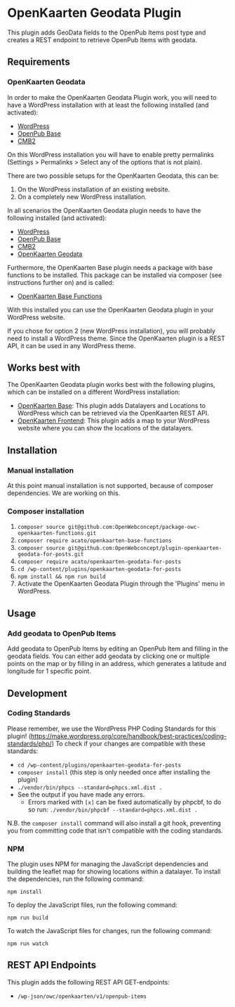 # OpenKaarten Geodata Plugin

This plugin adds GeoData fields to the OpenPub Items post type and creates a REST endpoint to retrieve OpenPub Items with geodata.

## Requirements

### OpenKaarten Geodata

In order to make the OpenKaarten Geodata Plugin work, you will need to have a WordPress installation with at least the following installed (and activated):

* [WordPress](https://wordpress.org/)
* [OpenPub Base](https://github.com/OpenWebconcept/plugin-openpub-base/)
* [CMB2](https://wordpress.org/plugins/cmb2/)

On this WordPress installation you will have to enable pretty permalinks (Settings > Permalinks > Select any of the options that is not plain).

There are two possible setups for the OpenKaarten Geodata, this can be:

1. On the WordPress installation of an existing website.
2. On a completely new WordPress installation.

In all scenarios the OpenKaarten Geodata plugin needs to have the following installed (and activated):

* [WordPress](https://wordpress.org/)
* [OpenPub Base](https://github.com/OpenWebconcept/plugin-openpub-base/)
* [CMB2](https://wordpress.org/plugins/cmb2/)
* [OpenKaarten Geodata](https://github.com/OpenWebconcept/plugin-openkaarten-geodata-for-posts)

Furthermore, the OpenKaarten Base plugin needs a package with base functions to be installed. This package can be installed via composer (see instructions further on) and is called:

* [OpenKaarten Base Functions](https://github.com/OpenWebconcept/package-owc-openkaarten-functions/)

With this installed you can use the OpenKaarten Geodata plugin in your WordPress website.

If you chose for option 2 (new WordPress installation), you will probably need to install a WordPress theme. Since the OpenKaarten plugin is a REST API, it can be used in any WordPress theme.

## Works best with

The OpenKaarten Geodata plugin works best with the following plugins, which can be installed on a different WordPress installation:

- [OpenKaarten Base](https://github.com/openwebconcept/plugin-openkaarten-base): This plugin adds Datalayers and Locations to WordPress which can be retrieved via the OpenKaarten REST API.
- [OpenKaarten Frontend](https://github.com/OpenWebconcept/plugin-openkaarten-frontend-plugin): This plugin adds a map to your WordPress website where you can show the locations of the datalayers.

## Installation

### Manual installation

At this point manual installation is not supported, because of composer dependencies. We are working on this.

### Composer installation

1. `composer source git@github.com:OpenWebconcept/package-owc-openkaarten-functions.git`
2. `composer require acato/openkaarten-base-functions`
3. `composer source git@github.com:OpenWebconcept/plugin-openkaarten-geodata-for-posts.git`
4. `composer require acato/openkaarten-geodata-for-posts`
5. `cd /wp-content/plugins/openkaarten-geodata-for-posts`
6. `npm install && npm run build`
7. Activate the OpenKaarten Geodata Plugin through the 'Plugins' menu in WordPress.

## Usage

### Add geodata to OpenPub Items
Add geodata to OpenPub Items by editing an OpenPub Item and filling in the geodata fields. You can either add geodata by clicking one or multiple points on the map or by filling in an address, which generates a latitude and longitude for 1 specific point.

## Development

### Coding Standards

Please remember, we use the WordPress PHP Coding Standards for this plugin! (https://make.wordpress.org/core/handbook/best-practices/coding-standards/php/) To check if your changes are compatible with these standards:

*  `cd /wp-content/plugins/openkaarten-geodata-for-posts`
*  `composer install` (this step is only needed once after installing the plugin)
*  `./vendor/bin/phpcs --standard=phpcs.xml.dist .`
*  See the output if you have made any errors.
    *  Errors marked with `[x]` can be fixed automatically by phpcbf, to do so run: `./vendor/bin/phpcbf --standard=phpcs.xml.dist .`

N.B. the `composer install` command will also install a git hook, preventing you from committing code that isn't compatible with the coding standards.

### NPM
The plugin uses NPM for managing the JavaScript dependencies and building the leaflet map for showing locations within a datalayer. To install the dependencies, run the following command:
```
npm install
```

To deploy the JavaScript files, run the following command:
```
npm run build
```

To watch the JavaScript files for changes, run the following command:
```
npm run watch
```

## REST API Endpoints
This plugin adds the following REST API GET-endpoints:
- `/wp-json/owc/openkaarten/v1/openpub-items`
